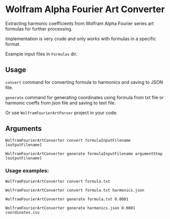 # Wolfram Alpha Fourier Art Converter

Extracting harmonic coefficients from Wolfram Alpha Fourier series art formulas for further processing.

Implementation is very crude and only works with formulas in a specific format.

Example input files in `Formulas` dir.

## Usage

`convert` command for converting formula to harmonics and saving to JSON file.

`generate` command for generating coordinates using formula from txt file or harmonic coeffs from json file and saving to text file.

Or use `WolframFourierArtParser` project in your code.

## Arguments

`WolframFourierArtConverter convert formulaInputFilename [outputFilename]`

`WolframFourierArtConverter generate formulaInputFilename argumentStep [outputFilename]`
        
### Usage examples:

`WolframFourierArtConverter convert formula.txt`

`WolframFourierArtConverter convert formula.txt harmonics.json`

`WolframFourierArtConverter generate formula.txt 0.0001`

`WolframFourierArtConverter generate harmonics.json 0.0001 coordinates.csv`
